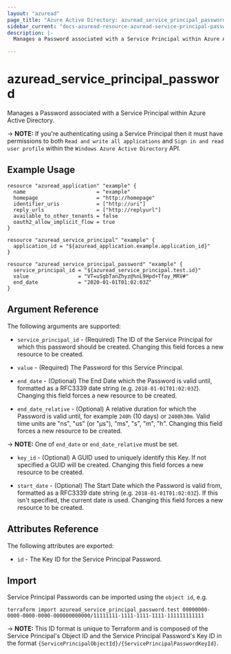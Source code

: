 ```yaml
---
layout: "azuread"
page_title: "Azure Active Directory: azuread_service_principal_password"
sidebar_current: "docs-azuread-resource-azuread-service-principal-password"
description: |-
  Manages a Password associated with a Service Principal within Azure Active Directory.

---
```


# azuread_service_principal_password

Manages a Password associated with a Service Principal within Azure Active Directory.

-> **NOTE:** If you're authenticating using a Service Principal then it must have permissions to both `Read and write all applications` and `Sign in and read user profile` within the `Windows Azure Active Directory` API.

## Example Usage

```hcl
resource "azuread_application" "example" {
  name                       = "example"
  homepage                   = "http://homepage"
  identifier_uris            = ["http://uri"]
  reply_urls                 = ["http://replyurl"]
  available_to_other_tenants = false
  oauth2_allow_implicit_flow = true
}

resource "azuread_service_principal" "example" {
  application_id = "${azuread_application.example.application_id}"
}

resource "azuread_service_principal_password" "example" {
  service_principal_id = "${azuread_service_principal.test.id}"
  value                = "VT=uSgbTanZhyz@%nL9Hpd+Tfay_MRV#"
  end_date             = "2020-01-01T01:02:03Z"
}
```

## Argument Reference

The following arguments are supported:

* `service_principal_id` - (Required) The ID of the Service Principal for which this password should be created. Changing this field forces a new resource to be created.

* `value` - (Required) The Password for this Service Principal.

* `end_date` - (Optional) The End Date which the Password is valid until, formatted as a RFC3339 date string (e.g. `2018-01-01T01:02:03Z`). Changing this field forces a new resource to be created.

* `end_date_relative` - (Optional) A relative duration for which the Password is valid until, for example `240h` (10 days) or `2400h30m`. Valid time units are "ns", "us" (or "µs"), "ms", "s", "m", "h". Changing this field forces a new resource to be created.

-> **NOTE:** One of `end_date` or `end_date_relative` must be set.

* `key_id` - (Optional) A GUID used to uniquely identify this Key. If not specified a GUID will be created. Changing this field forces a new resource to be created.

* `start_date` - (Optional) The Start Date which the Password is valid from, formatted as a RFC3339 date string (e.g. `2018-01-01T01:02:03Z`). If this isn't specified, the current date is used.  Changing this field forces a new resource to be created.


## Attributes Reference

The following attributes are exported:

* `id` - The Key ID for the Service Principal Password.

## Import

Service Principal Passwords can be imported using the `object id`, e.g.

```shell
terraform import azuread_service_principal_password.test 00000000-0000-0000-0000-000000000000/11111111-1111-1111-1111-111111111111
```

-> **NOTE:** This ID format is unique to Terraform and is composed of the Service Principal's Object ID and the Service Principal Password's Key ID in the format `{ServicePrincipalObjectId}/{ServicePrincipalPasswordKeyId}`.
